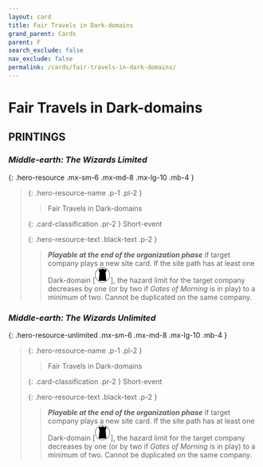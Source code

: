 ```yaml
---
layout: card
title: Fair Travels in Dark-domains
grand_parent: Cards
parent: F
search_exclude: false
nav_exclude: false
permalink: /cards/fair-travels-in-dark-domains/
---
```


# Fair Travels in Dark-domains


## PRINTINGS


### _Middle-earth: The Wizards Limited_

{: .hero-resource .mx-sm-6 .mx-md-8 .mx-lg-10 .mb-4 }
> {: .hero-resource-name .p-1 .pl-2 }
> > <div class="card-mp"></div>
> > <div class="card-name">Fair Travels in Dark-domains</div>
>
> {: .card-classification .pr-2 }
> Short-event
>
> {: .hero-resource-text .black-text .p-2 }
> > ***Playable at the end of the organization phase*** if target company plays a new site card. If the site path has at least one Dark-domain <nobr>[<img src="/assets/images/dark-domain.svg">]</nobr>, the hazard limit for the target company decreases by one (or by two if _Gates of Morning_ is in play) to a minimum of two. Cannot be duplicated on the same company. 
> 

### _Middle-earth: The Wizards Unlimited_

{: .hero-resource-unlimited .mx-sm-6 .mx-md-8 .mx-lg-10 .mb-4 }
> {: .hero-resource-name .p-1 .pl-2 }
> > <div class="card-mp"></div>
> > <div class="card-name">Fair Travels in Dark-domains</div>
>
> {: .card-classification .pr-2 }
> Short-event
>
> {: .hero-resource-text .black-text .p-2 }
> > ***Playable at the end of the organization phase*** if target company plays a new site card. If the site path has at least one Dark-domain <nobr>[<img src="/assets/images/dark-domain.svg">]</nobr>, the hazard limit for the target company decreases by one (or by two if _Gates of Morning_ is in play) to a minimum of two. Cannot be duplicated on the same company. 
> 
